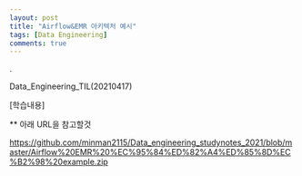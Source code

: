 ```yaml
---
layout: post
title: "Airflow&EMR 아키텍처 예시"
tags: [Data Engineering]
comments: true
---
```


.

Data_Engineering_TIL(20210417)

[학습내용]

** 아래 URL을 참고할것

https://github.com/minman2115/Data_engineering_studynotes_2021/blob/master/Airflow%20EMR%20%EC%95%84%ED%82%A4%ED%85%8D%EC%B2%98%20example.zip